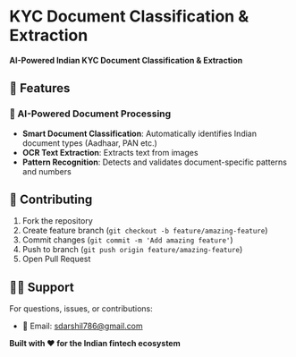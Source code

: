 # KYC Document Classification & Extraction

**AI-Powered Indian KYC Document Classification & Extraction**

## 🌟 Features

### 🤖 AI-Powered Document Processing

- **Smart Document Classification**: Automatically identifies Indian document types (Aadhaar, PAN etc.)
- **OCR Text Extraction**: Extracts text from images
- **Pattern Recognition**: Detects and validates document-specific patterns and numbers

## 🤝 Contributing

1. Fork the repository
2. Create feature branch (`git checkout -b feature/amazing-feature`)
3. Commit changes (`git commit -m 'Add amazing feature'`)
4. Push to branch (`git push origin feature/amazing-feature`)
5. Open Pull Request

## 🙋‍♂️ Support

For questions, issues, or contributions:

- 📧 Email: sdarshil786@gmail.com

**Built with ❤️ for the Indian fintech ecosystem**
